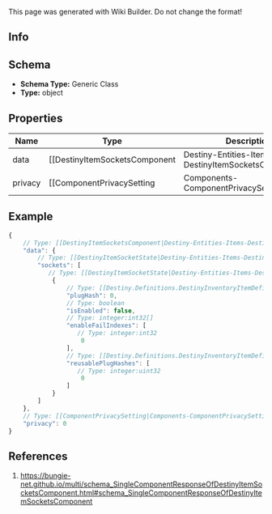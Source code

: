 <span class="wiki-builder">This page was generated with Wiki Builder. Do not change the format!</span>

## Info

## Schema
* **Schema Type:** Generic Class
* **Type:** object

## Properties
Name | Type | Description
---- | ---- | -----------
data | [[DestinyItemSocketsComponent|Destiny-Entities-Items-DestinyItemSocketsComponent]] | 
privacy | [[ComponentPrivacySetting|Components-ComponentPrivacySetting]]:Enum | 

## Example
```javascript
{
    // Type: [[DestinyItemSocketsComponent|Destiny-Entities-Items-DestinyItemSocketsComponent]]
    "data": {
        // Type: [[DestinyItemSocketState|Destiny-Entities-Items-DestinyItemSocketState]][]
        "sockets": [
           // Type: [[DestinyItemSocketState|Destiny-Entities-Items-DestinyItemSocketState]]
            {
                // Type: [[Destiny.Definitions.DestinyInventoryItemDefinition|Destiny-Definitions-DestinyInventoryItemDefinition]]:integer:uint32:nullable
                "plugHash": 0,
                // Type: boolean
                "isEnabled": false,
                // Type: integer:int32[]
                "enableFailIndexes": [
                   // Type: integer:int32
                    0
                ],
                // Type: [[Destiny.Definitions.DestinyInventoryItemDefinition|Destiny-Definitions-DestinyInventoryItemDefinition]]:integer:uint32[]
                "reusablePlugHashes": [
                   // Type: integer:uint32
                    0
                ]
            }
        ]
    },
    // Type: [[ComponentPrivacySetting|Components-ComponentPrivacySetting]]:Enum
    "privacy": 0
}

```

## References
1. https://bungie-net.github.io/multi/schema_SingleComponentResponseOfDestinyItemSocketsComponent.html#schema_SingleComponentResponseOfDestinyItemSocketsComponent
